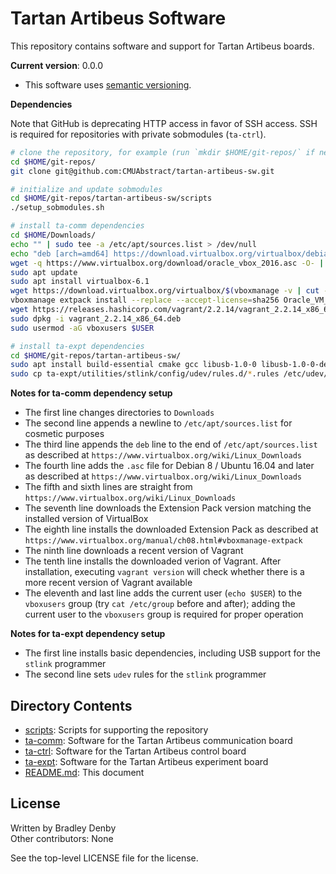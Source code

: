 # Tartan Artibeus Software

This repository contains software and support for Tartan Artibeus boards.

**Current version**: 0.0.0

* This software uses [semantic versioning](http://semver.org).

**Dependencies**

Note that GitHub is deprecating HTTP access in favor of SSH access. SSH is
required for repositories with private sobmodules (`ta-ctrl`).

```bash
# clone the repository, for example (run `mkdir $HOME/git-repos/` if needed):
cd $HOME/git-repos/
git clone git@github.com:CMUAbstract/tartan-artibeus-sw.git

# initialize and update sobmodules
cd $HOME/git-repos/tartan-artibeus-sw/scripts
./setup_sobmodules.sh

# install ta-comm dependencies
cd $HOME/Downloads/
echo "" | sudo tee -a /etc/apt/sources.list > /dev/null
echo "deb [arch=amd64] https://download.virtualbox.org/virtualbox/debian $(lsb_release --short --codename) contrib" | sudo tee -a /etc/apt/sources.list > /dev/null
wget -q https://www.virtualbox.org/download/oracle_vbox_2016.asc -O- | sudo apt-key add -
sudo apt update
sudo apt install virtualbox-6.1
wget https://download.virtualbox.org/virtualbox/$(vboxmanage -v | cut -c 1-6)/Oracle_VM_VirtualBox_Extension_Pack-$(vboxmanage -v | cut -c 1-6).vbox-extpack
vboxmanage extpack install --replace --accept-license=sha256 Oracle_VM_VirtualBox_Extension_Pack-$(vboxmanage -v | cut -c 1-6).vbox-extpack
wget https://releases.hashicorp.com/vagrant/2.2.14/vagrant_2.2.14_x86_64.deb
sudo dpkg -i vagrant_2.2.14_x86_64.deb
sudo usermod -aG vboxusers $USER

# install ta-expt dependencies
cd $HOME/git-repos/tartan-artibeus-sw/
sudo apt install build-essential cmake gcc libusb-1.0-0 libusb-1.0-0-dev libgtk-3-dev
sudo cp ta-expt/utilities/stlink/config/udev/rules.d/*.rules /etc/udev/rules.d/
```

**Notes for ta-comm dependency setup**

* The first line changes directories to `Downloads`
* The second line appends a newline to `/etc/apt/sources.list` for cosmetic
  purposes
* The third line appends the `deb` line to the end of `/etc/apt/sources.list` as
  described at `https://www.virtualbox.org/wiki/Linux_Downloads`
* The fourth line adds the `.asc` file for Debian 8 / Ubuntu 16.04 and later as
  described at `https://www.virtualbox.org/wiki/Linux_Downloads`
* The fifth and sixth lines are straight from
  `https://www.virtualbox.org/wiki/Linux_Downloads`
* The seventh line downloads the Extension Pack version matching the installed
  version of VirtualBox
* The eighth line installs the downloaded Extension Pack as described at
  `https://www.virtualbox.org/manual/ch08.html#vboxmanage-extpack`
* The ninth line downloads a recent version of Vagrant
* The tenth line installs the downloaded verion of Vagrant. After installation,
  executing `vagrant version` will check whether there is a more recent version
  of Vagrant available
* The eleventh and last line adds the current user (`echo $USER`) to the
  `vboxusers` group (try `cat /etc/group` before and after); adding the current
  user to the `vboxusers` group is required for proper operation

**Notes for ta-expt dependency setup**

* The first line installs basic dependencies, including USB support for the
  `stlink` programmer
* The second line sets `udev` rules for the `stlink` programmer

## Directory Contents

* [scripts](scripts/README.md): Scripts for supporting the repository
* [ta-comm](ta-comm/README.md): Software for the Tartan Artibeus communication
  board
* [ta-ctrl](ta-ctrl/README.md): Software for the Tartan Artibeus control board
* [ta-expt](ta-expt/README.md): Software for the Tartan Artibeus experiment
  board
* [README.md](README.md): This document

## License

Written by Bradley Denby  
Other contributors: None

See the top-level LICENSE file for the license.
